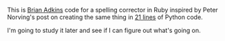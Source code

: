 This is [Brian Adkins](http://blog.lojic.com/2008/09/04/how-to-write-a-spelling-corrector-in-ruby/) code for a spelling corrector in Ruby inspired by Peter Norving's post on creating the same thing in [21 lines](http://www.norvig.com/spell-correct.html) of Python code. 

I'm going to study it later and see if I can figure out what's going on.